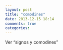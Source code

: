 ```yaml
---
layout: post
title: "comodines"
date: 2013-12-15 18:14
comments: true
categories: 
---
```

Ver “signos y comodines”

